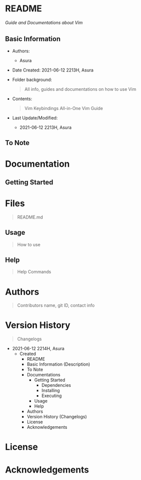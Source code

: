 # README

<h6> Guide and Documentations about Vim </h6>

## Basic Information

* Authors:

  * Asura

* Date Created: 2021-06-12 2213H, Asura

* Folder background:

  > All info, guides and documentations on how to use Vim
  
* Contents:

  > Vim Keybindings
  > All-in-One Vim Guide
  
* Last Update/Modified:
  * 2021-06-12 2213H, Asura



## To Note



# Documentation

## Getting Started

# Files

> README.md

## Usage

> How to use



## Help

> Help Commands



# Authors

> Contributors name, git ID, contact info



# Version History

>  Changelogs

* 2021-06-12 2214H, Asura
  * Created 
    * README
    * Basic Information (Description)
    * To Note
    * Documentations
      * Getting Started
        * Dependencies
        * Installing
        * Executing
      * Usage
      * Help
    * Authors
    * Version History (Changelogs)
    * License
    * Acknowledgements



# License



# Acknowledgements

